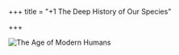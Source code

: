 +++
title = "+1 The Deep History of Our Species"

+++


![The Age of Modern Humans](../images/000013.jpg)




